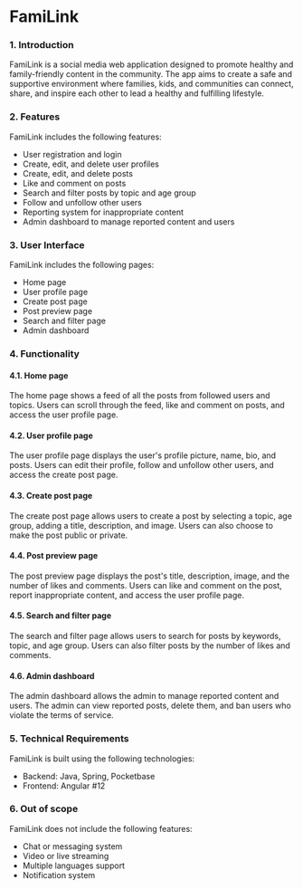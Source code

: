 # FamiLink

### 1. Introduction

FamiLink is a social media web application designed to promote healthy and family-friendly content in the community. The app aims to create a safe and supportive environment where families, kids, and communities can connect, share, and inspire each other to lead a healthy and fulfilling lifestyle.

### 2. Features
FamiLink includes the following features:

- User registration and login
- Create, edit, and delete user profiles
- Create, edit, and delete posts
- Like and comment on posts
- Search and filter posts by topic and age group
- Follow and unfollow other users
- Reporting system for inappropriate content
- Admin dashboard to manage reported content and users

### 3. User Interface
FamiLink includes the following pages:

- Home page
- User profile page
- Create post page
- Post preview page
- Search and filter page
- Admin dashboard


### 4. Functionality
#### 4.1. Home page
The home page shows a feed of all the posts from followed users and topics. Users can scroll through the feed, like and comment on posts, and access the user profile page.

#### 4.2. User profile page
The user profile page displays the user's profile picture, name, bio, and posts. Users can edit their profile, follow and unfollow other users, and access the create post page.

#### 4.3. Create post page
The create post page allows users to create a post by selecting a topic, age group, adding a title, description, and image. Users can also choose to make the post public or private.

#### 4.4. Post preview page
The post preview page displays the post's title, description, image, and the number of likes and comments. Users can like and comment on the post, report inappropriate content, and access the user profile page.

#### 4.5. Search and filter page
The search and filter page allows users to search for posts by keywords, topic, and age group. Users can also filter posts by the number of likes and comments.

#### 4.6. Admin dashboard
The admin dashboard allows the admin to manage reported content and users. The admin can view reported posts, delete them, and ban users who violate the terms of service.

### 5. Technical Requirements
FamiLink is built using the following technologies:

- Backend: Java, Spring, Pocketbase
- Frontend: Angular #12

### 6. Out of scope
FamiLink does not include the following features:

- Chat or messaging system
- Video or live streaming
- Multiple languages support
- Notification system
